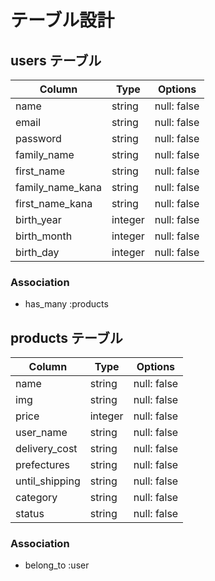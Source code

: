 # テーブル設計

## users テーブル

| Column           | Type    | Options     |
| ---------------- | ------- | ----------- |
| name             | string  | null: false |
| email            | string  | null: false |
| password         | string  | null: false |
| family_name      | string  | null: false |
| first_name       | string  | null: false |
| family_name_kana | string  | null: false |
| first_name_kana  | string  | null: false |
| birth_year       | integer | null: false |
| birth_month      | integer | null: false |
| birth_day        | integer | null: false |

### Association
- has_many :products

## products テーブル

| Column         | Type    | Options     |
| -------------- | ------- | ----------- |
| name           | string  | null: false |
| img            | string  | null: false |
| price          | integer | null: false |
| user_name      | string  | null: false |
| delivery_cost  | string  | null: false |
| prefectures    | string  | null: false |
| until_shipping | string  | null: false |
| category       | string  | null: false |
| status         | string  | null: false |


### Association
- belong_to :user